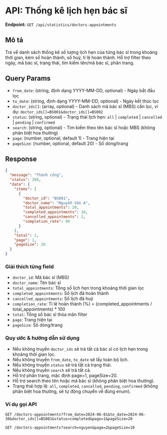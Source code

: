 # API: Thống kê lịch hẹn bác sĩ

**Endpoint:** `GET /api/statistics/doctors-appointments`

## Mô tả

Trả về danh sách thống kê số lượng lịch hẹn của từng bác sĩ trong khoảng thời gian, kèm số hoàn thành, số huỷ, tỉ lệ hoàn thành. Hỗ trợ filter theo ngày, mã bác sĩ, trạng thái, tìm kiếm tên/mã bác sĩ, phân trang.

## Query Params

- `from_date`: (string, định dạng YYYY-MM-DD, optional) - Ngày bắt đầu lọc
- `to_date`: (string, định dạng YYYY-MM-DD, optional) - Ngày kết thúc lọc
- `doctor_ids[]`: (array, optional) - Danh sách mã bác sĩ (MBS) cần lọc, ví dụ: `doctor_ids[]=BS001&doctor_ids[]=BS002`
- `status`: (string, optional) - Trạng thái lịch hẹn: `all` | `completed` | `cancelled` | `pending` | `confirmed`
- `search`: (string, optional) - Tìm kiếm theo tên bác sĩ hoặc MBS (không phân biệt hoa thường)
- `page`: (number, optional, default 1) - Trang hiện tại
- `pageSize`: (number, optional, default 20) - Số dòng/trang

## Response

```json
{
  "message": "Thành công",
  "status": 200,
  "data": {
    "items": [
      {
        "doctor_id": "BS001",
        "doctor_name": "Nguyễn Văn A",
        "total_appointments": 20,
        "completed_appointments": 18,
        "cancelled_appointments": 2,
        "completion_rate": 90
      }
    ],
    "total": 1,
    "page": 1,
    "pageSize": 20
  }
}
```

### Giải thích từng field

- `doctor_id`: Mã bác sĩ (MBS)
- `doctor_name`: Tên bác sĩ
- `total_appointments`: Tổng số lịch hẹn trong khoảng thời gian lọc
- `completed_appointments`: Số lịch đã hoàn thành
- `cancelled_appointments`: Số lịch đã huỷ
- `completion_rate`: Tỉ lệ hoàn thành (%) = (completed_appointments / total_appointments) \* 100
- `total`: Tổng số bác sĩ thỏa mãn filter
- `page`: Trang hiện tại
- `pageSize`: Số dòng/trang

### Quy ước & hướng dẫn sử dụng

- Nếu không truyền `doctor_ids` sẽ trả tất cả bác sĩ có lịch hẹn trong khoảng thời gian lọc.
- Nếu không truyền `from_date`, `to_date` sẽ lấy toàn bộ lịch.
- Nếu không truyền `status` sẽ trả tất cả trạng thái.
- Nếu không truyền `search` sẽ trả tất cả.
- Hỗ trợ phân trang, mặc định page=1, pageSize=20.
- Hỗ trợ search theo tên hoặc mã bác sĩ (không phân biệt hoa thường).
- Trạng thái hợp lệ: `all`, `completed`, `cancelled`, `pending`, `confirmed` (không phân biệt hoa thường, sẽ tự động chuyển về đúng enum).

### Ví dụ gọi API

```http
GET /doctors-appointments?from_date=2024-06-01&to_date=2024-06-30&doctor_ids[]=BS001&status=completed&page=1&pageSize=20
```

```http
GET /doctors-appointments?search=nguyen&page=2&pageSize=10
```
